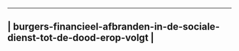 ----------------------------------------------------------------------------
| burgers-financieel-afbranden-in-de-sociale-dienst-tot-de-dood-erop-volgt |
----------------------------------------------------------------------------

